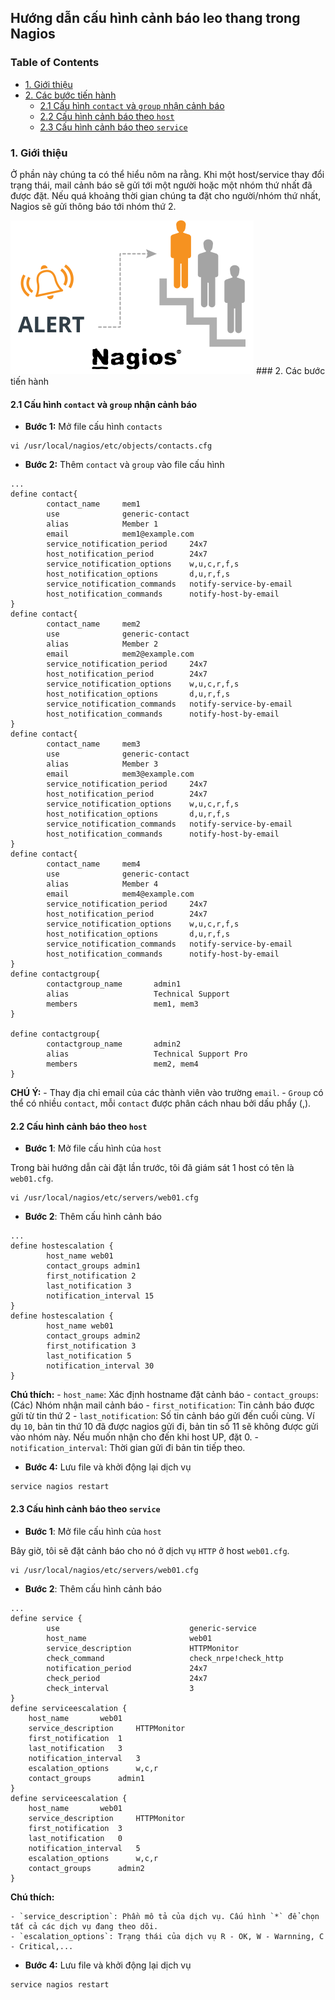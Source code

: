 ## Hướng dẫn cấu hình cảnh báo leo thang trong Nagios

### Table of Contents

- [1. Giới thiệu](#1)
- [2. Các bước tiến hành](#2)
    - [2.1 Cấu hình `contact` và `group` nhận cảnh báo](#2.1)
    - [2.2 Cấu hình cảnh báo theo `host`](#2.2)
    - [2.3 Cấu hình cảnh báo theo `service`](#2.3)
   
<a name="1"></a>   
### 1. Giới thiệu

Ở phần này chúng ta có thể hiểu nôm na rằng. Khi một host/service thay đổi trạng thái, mail cảnh báo sẽ gửi tới một người hoặc một nhóm thứ nhất đã được đặt. Nếu quá khoảng thời gian chúng ta đặt cho người/nhóm thứ nhất, Nagios sẽ gửi thông báo tới nhóm thứ 2.

<img src="../../images/nagiosescalation.png" />
<a name="2"></a>
### 2. Các bước tiến hành

<a name="2.1"></a>
#### 2.1 Cấu hình `contact` và `group` nhận cảnh báo

- **Bước 1:** Mở file cấu hình `contacts`

```
vi /usr/local/nagios/etc/objects/contacts.cfg
```

- **Bước 2:** Thêm `contact` và `group` vào file cấu hình

```
...
define contact{
        contact_name     mem1
        use				 generic-contact
        alias            Member 1
        email            mem1@example.com
        service_notification_period     24x7	
        host_notification_period        24x7	
        service_notification_options    w,u,c,r,f,s
        host_notification_options       d,u,r,f,s
        service_notification_commands   notify-service-by-email	
        host_notification_commands      notify-host-by-email
}       
define contact{
        contact_name     mem2
        use				 generic-contact
        alias            Member 2
        email            mem2@example.com
        service_notification_period     24x7	
        host_notification_period        24x7	
        service_notification_options    w,u,c,r,f,s
        host_notification_options       d,u,r,f,s
        service_notification_commands   notify-service-by-email	
        host_notification_commands      notify-host-by-email
}       
define contact{
        contact_name     mem3
        use				 generic-contact
        alias            Member 3
        email            mem3@example.com
        service_notification_period     24x7	
        host_notification_period        24x7	
        service_notification_options    w,u,c,r,f,s
        host_notification_options       d,u,r,f,s
        service_notification_commands   notify-service-by-email	
        host_notification_commands      notify-host-by-email
}       
define contact{
        contact_name     mem4
        use				 generic-contact
        alias            Member 4
        email            mem4@example.com
        service_notification_period     24x7	
        host_notification_period        24x7	
        service_notification_options    w,u,c,r,f,s
        host_notification_options       d,u,r,f,s
        service_notification_commands   notify-service-by-email	
        host_notification_commands      notify-host-by-email
}  
define contactgroup{
        contactgroup_name       admin1
        alias                   Technical Support
        members                 mem1, mem3
}
        
define contactgroup{
        contactgroup_name       admin2
        alias                   Technical Support Pro
        members                 mem2, mem4
}
```

**CHÚ Ý:** 
    - Thay địa chỉ email của các thành viên vào trường `email`.
    - `Group` có thể có nhiều `contact`, mỗi `contact` được phân cách nhau bởi dấu phẩy (,).

<a name="2.2"></a>
#### 2.2 Cấu hình cảnh báo theo `host`

- **Bước 1**: Mở file cấu hình của `host`

Trong bài hướng dẫn cài đặt lần trước, tôi đã giám sát 1 host có tên là `web01.cfg`.

```
vi /usr/local/nagios/etc/servers/web01.cfg
```

- **Bước 2**: Thêm cấu hình cảnh báo

```
...
define hostescalation {
        host_name web01
        contact_groups admin1
        first_notification 2
        last_notification 3
        notification_interval 15
}
define hostescalation {
        host_name web01
        contact_groups admin2
        first_notification 3
        last_notification 5
        notification_interval 30
}
```

**Chú thích:**
    - `host_name`: Xác định hostname đặt cảnh báo
    - `contact_groups`: (Các) Nhóm nhận mail cảnh báo
    - `first_notification`: Tin cảnh báo được gửi từ tin thứ 2
    - `last_notification`: Số tin cảnh báo gửi đến cuối cùng. Ví dụ `10`, bản tin thứ 10 đã được nagios gửi đi, bản tin số 11 sẽ không được gửi vào nhóm này. Nếu muốn nhận cho đến khi host UP, đặt 0.
    - `notification_interval`: Thời gian gửi đi bản tin tiếp theo.
    
- **Bước 4:** Lưu file và khởi động lại dịch vụ

```
service nagios restart
```

<a name="2.3"></a>
#### 2.3 Cấu hình cảnh báo theo `service`


- **Bước 1**: Mở file cấu hình của `host`

Bây giờ, tôi sẽ đặt cảnh báo cho nó ở dịch vụ `HTTP` ở host `web01.cfg`.

```
vi /usr/local/nagios/etc/servers/web01.cfg
```

- **Bước 2**: Thêm cấu hình cảnh báo

```
...
define service {
        use                             generic-service
        host_name                       web01
        service_description             HTTPMonitor
        check_command                   check_nrpe!check_http
        notification_period             24x7
        check_period		        	24x7
        check_interval		        	3 
}
define serviceescalation {
	host_name		web01
	service_description	    HTTPMonitor
	first_notification	1
	last_notification	3
	notification_interval	3
    escalation_options      w,c,r
	contact_groups		admin1
}
define serviceescalation {
	host_name       web01
	service_description     HTTPMonitor
	first_notification	3
	last_notification	0
	notification_interval	5
    escalation_options      w,c,r
	contact_groups		admin2
}	
```

**Chú thích:**

    - `service_description`: Phần mô tả của dịch vụ. Cấu hình `*` để chọn tất cả các dịch vụ đang theo dõi.
    - `escalation_options`: Trạng thái của dịch vụ R - OK, W - Warnning, C - Critical,...
    
- **Bước 4:** Lưu file và khởi động lại dịch vụ

```
service nagios restart
```